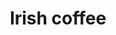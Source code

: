 ---
title: "Irish coffee"
description: "Qualité supérieure"
price: "6.50"
image: "irish_coffee.jpeg"
---